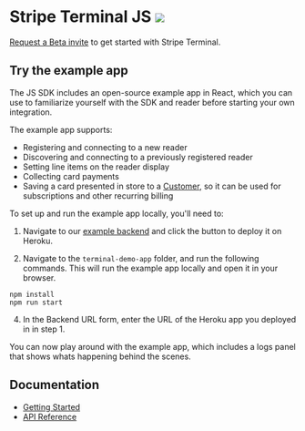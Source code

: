 # Stripe Terminal JS <img src="https://img.shields.io/badge/Beta-brightgreen.svg">

[Request a Beta invite](https://stripe.com/terminal#request-invite) to get started with Stripe Terminal.

## Try the example app
The JS SDK includes an open-source example app in React, which you can use to familiarize yourself with the SDK and reader before starting your own integration.

The example app supports:
- Registering and connecting to a new reader
- Discovering and connecting to a previously registered reader
- Setting line items on the reader display
- Collecting card payments
- Saving a card presented in store to a [Customer](https://stripe.com/docs/api/customers), so it can be used for subscriptions and other recurring billing

To set up and run the example app locally, you'll need to:
1. Navigate to our [example backend](https://github.com/stripe/example-terminal-backend) and click the button to deploy it on Heroku.

2. Navigate to the `terminal-demo-app` folder, and run the following commands. This will run the example app locally and open it in your browser.
```
npm install
npm run start
```

4. In the Backend URL form, enter the URL of the Heroku app you deployed in in step 1.

You can now play around with the example app, which includes a logs panel that shows whats happening behind the scenes.

## Documentation
- [Getting Started](https://stripe.com/docs/terminal/js)
- [API Reference](https://stripe.com/docs/terminal/js/reference)
